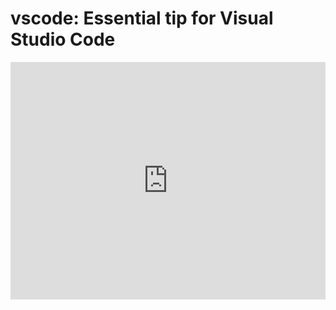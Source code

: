 # vscode: Essential tip for Visual Studio Code

<iframe height="380" onload="this.height=this.contentWindow.document.body.scrollHeight;" style="width: 100%;" scrolling="no" title="vscode essential shortcuts for web devs" src="https://codepen.io/townivan/embed/MWrzyJL?default-tab=result" frameborder="no" loading="lazy" allowtransparency="true" allowfullscreen="true">
  See the Pen <a href="https://codepen.io/townivan/pen/MWrzyJL">
  vscode essential shortcuts for web devs</a> by Ivan Town (<a href="https://codepen.io/townivan">@townivan</a>)
  on <a href="https://codepen.io">CodePen</a>.
</iframe>
